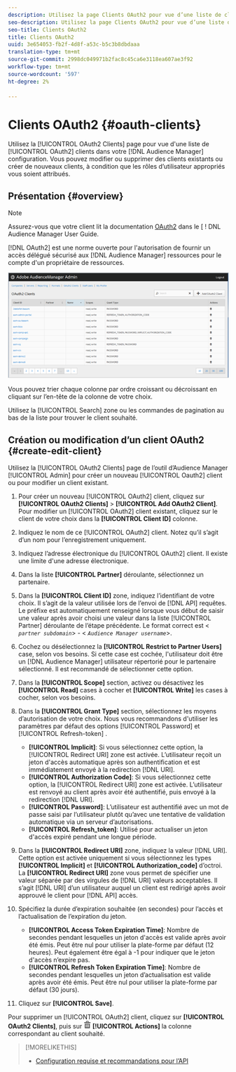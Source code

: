 ```yaml
---
description: Utilisez la page Clients OAuth2 pour vue d’une liste de clients OAuth2 dans votre configuration d’Audience Manager. Vous pouvez modifier ou supprimer des clients existants ou créer de nouveaux clients, à condition que les rôles d’utilisateur appropriés vous soient attribués.
seo-description: Utilisez la page Clients OAuth2 pour vue d’une liste de clients OAuth2 dans votre configuration d’Audience Manager. Vous pouvez modifier ou supprimer des clients existants ou créer de nouveaux clients, à condition que les rôles d’utilisateur appropriés vous soient attribués.
seo-title: Clients OAuth2
title: Clients OAuth2
uuid: 3e654053-fb2f-4d8f-a53c-b5c3b8dbdaaa
translation-type: tm+mt
source-git-commit: 2998dc049971b2fac8c45ca6e3118ea607ae3f92
workflow-type: tm+mt
source-wordcount: '597'
ht-degree: 2%

---
```



# Clients OAuth2 {#oauth-clients}

Utilisez la [!UICONTROL OAuth2 Clients] page pour vue d&#39;une liste de [!UICONTROL OAuth2] clients dans votre [!DNL Audience Manager] configuration. Vous pouvez modifier ou supprimer des clients existants ou créer de nouveaux clients, à condition que les rôles d’utilisateur appropriés vous soient attribués.

## Présentation {#overview}

<!-- c_oauth.xml -->

>[!NOTE]
>
>Assurez-vous que votre client lit la documentation [OAuth2](https://docs.adobe.com/content/help/en/audience-manager/user-guide/api-and-sdk-code/rest-apis/aam-api-getting-started.html#oauth) dans le [ ! DNL Audience Manager User Guide.

[!DNL OAuth2] est une norme ouverte pour l&#39;autorisation de fournir un accès délégué sécurisé aux [!DNL Audience Manager] ressources pour le compte d&#39;un propriétaire de ressources.

![](assets/oauth.png)

Vous pouvez trier chaque colonne par ordre croissant ou décroissant en cliquant sur l’en-tête de la colonne de votre choix.

Utilisez la [!UICONTROL Search] zone ou les commandes de pagination au bas de la liste pour trouver le client souhaité.

## Création ou modification d’un client OAuth2 {#create-edit-client}

<!-- t_create_edit_auth.xml -->

Utilisez la [!UICONTROL OAuth2 Clients] page de l’outil d’Audience Manager [!UICONTROL Admin] pour créer un nouveau [!UICONTROL Oauth2] client ou pour modifier un client existant.

1. Pour créer un nouveau [!UICONTROL OAuth2] client, cliquez sur **[!UICONTROL OAuth2 Clients]** > **[!UICONTROL Add OAuth2 Client]**. Pour modifier un [!UICONTROL OAuth2] client existant, cliquez sur le client de votre choix dans la **[!UICONTROL Client ID]** colonne.
1. Indiquez le nom de ce [!UICONTROL OAuth2] client. Notez qu’il s’agit d’un nom pour l’enregistrement uniquement.
1. Indiquez l’adresse électronique du [!UICONTROL OAuth2] client. Il existe une limite d&#39;une adresse électronique.
1. Dans la liste **[!UICONTROL Partner]** déroulante, sélectionnez un partenaire.
1. Dans la **[!UICONTROL Client ID]** zone, indiquez l’identifiant de votre choix. Il s’agit de la valeur utilisée lors de l’envoi de [!DNL API] requêtes. Le préfixe est automatiquement renseigné lorsque vous début de saisir une valeur après avoir choisi une valeur dans la liste [!UICONTROL Partner] déroulante de l’étape précédente. Le format correct est &lt; *`partner subdomain`*> - &lt; *`Audience Manager username`*>.
1. Cochez ou désélectionnez la **[!UICONTROL Restrict to Partner Users]** case, selon vos besoins. Si cette case est cochée, l&#39;utilisateur doit être un [!DNL Audience Manager] utilisateur répertorié pour le partenaire sélectionné. Il est recommandé de sélectionner cette option.
1. Dans la **[!UICONTROL Scope]** section, activez ou désactivez les **[!UICONTROL Read]** cases à cocher et **[!UICONTROL Write]** les cases à cocher, selon vos besoins.
1. Dans la **[!UICONTROL Grant Type]** section, sélectionnez les moyens d’autorisation de votre choix. Nous vous recommandons d&#39;utiliser les paramètres par défaut des options [!UICONTROL Password] et [!UICONTROL Refresh-token] .

   * **[!UICONTROL Implicit]**: Si vous sélectionnez cette option, la [!UICONTROL Redirect URI] zone est activée. L’utilisateur reçoit un jeton d&#39;accès automatique après son authentification et est immédiatement envoyé à la redirection [!DNL URI].
   * **[!UICONTROL Authorization Code]**: Si vous sélectionnez cette option, la [!UICONTROL Redirect URI] zone est activée. L’utilisateur est renvoyé au client après avoir été authentifié, puis envoyé à la redirection [!DNL URI].
   * **[!UICONTROL Password]**: L’utilisateur est authentifié avec un mot de passe saisi par l’utilisateur plutôt qu’avec une tentative de validation automatique via un serveur d’autorisations.
   * **[!UICONTROL Refresh_token]**: Utilisé pour actualiser un jeton d&#39;accès expiré pendant une longue période.

1. Dans la **[!UICONTROL Redirect URI]** zone, indiquez la valeur [!DNL URI]. Cette option est activée uniquement si vous sélectionnez les types **[!UICONTROL Implicit]** et **[!UICONTROL Authorization_code]** d’octroi. La **[!UICONTROL Redirect URI]** zone vous permet de spécifier une valeur séparée par des virgules de [!DNL URI] valeurs acceptables. Il s’agit [!DNL URI] d’un utilisateur auquel un client est redirigé après avoir approuvé le client pour [!DNL API] accès.
1. Spécifiez la durée d’expiration souhaitée (en secondes) pour l’accès et l’actualisation de l’expiration du jeton.

   * **[!UICONTROL Access Token Expiration Time]**: Nombre de secondes pendant lesquelles un jeton d&#39;accès est valide après avoir été émis. Peut être nul pour utiliser la plate-forme par défaut (12 heures). Peut également être égal à -1 pour indiquer que le jeton d&#39;accès n’expire pas.
   * **[!UICONTROL Refresh Token Expiration Time]**: Nombre de secondes pendant lesquelles un jeton d’actualisation est valide après avoir été émis. Peut être nul pour utiliser la plate-forme par défaut (30 jours).

1. Cliquez sur **[!UICONTROL Save]**.

Pour supprimer un [!UICONTROL OAuth2] client, cliquez sur **[!UICONTROL OAuth2 Clients]**, puis sur ![](assets/icon_delete.png) **[!UICONTROL Actions]** la colonne correspondant au client souhaité.

>[!MORELIKETHIS]
>
>* [Configuration requise et recommandations pour l’API](../admin-oauth2/aam-admin-api-requirements.md)

